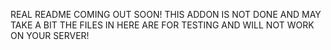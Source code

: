REAL README COMING OUT SOON! THIS ADDON IS NOT DONE AND MAY TAKE A BIT THE FILES IN HERE ARE FOR TESTING AND WILL NOT WORK ON YOUR SERVER!
